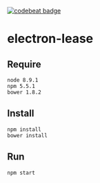 [![codebeat badge](https://codebeat.co/badges/e235e5c8-5e09-4937-94f0-f582da07e060)](https://codebeat.co/projects/github-com-michaeldyl520-electron-lease-master)
# electron-lease
## Require

```
node 8.9.1
npm 5.5.1
bower 1.8.2
```
## Install

```shell
npm install
bower install
```
## Run
```shell
npm start
```
